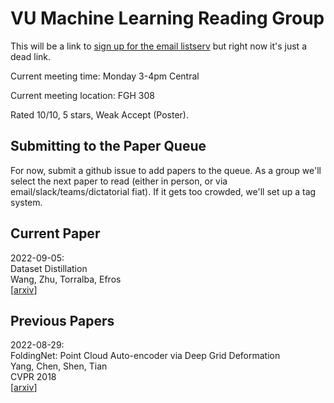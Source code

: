 
# VU Machine Learning Reading Group

This will be a link to [sign up for the email listserv](https://github.com/dcmoyer/vu-ml-reading-group) but right now it's just a dead link.

Current meeting time: Monday 3-4pm Central  

Current meeting location: FGH 308  

Rated 10/10, 5 stars, Weak Accept (Poster).  

## Submitting to the Paper Queue

For now, submit a github issue to add papers to the queue. As a group we'll select the next paper to read (either in person, or via email/slack/teams/dictatorial fiat). If it gets too crowded, we'll set up a tag system.

## Current Paper

2022-09-05:  
Dataset Distillation  
Wang, Zhu, Torralba, Efros  
[[arxiv](https://arxiv.org/abs/1811.10959)]


## Previous Papers

2022-08-29:  
FoldingNet: Point Cloud Auto-encoder via Deep Grid Deformation  
Yang, Chen, Shen, Tian  
CVPR 2018  
[[arxiv](https://arxiv.org/abs/1712.07262)]


